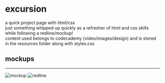 # excursion

 a quick project page with html/css  
just something whipped up quickly as a refresher of html and css skills while following a redline/mockup!  
content used belongs to codecademy (video/images/design) and is stored in the resources folder along with styles.css

## mockups

---
![mockup](https://content.codecademy.com/programs/freelance-one/excursion/mocks/excursion.png)
![redline](https://content.codecademy.com/programs/freelance-one/excursion/mocks/excursion_redline.png)